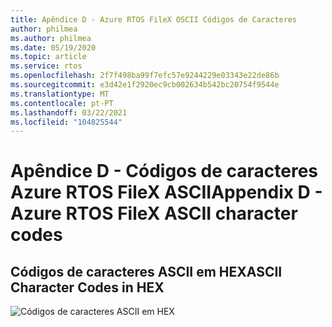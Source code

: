 ```yaml
---
title: Apêndice D - Azure RTOS FileX OSCII Códigos de Caracteres
author: philmea
ms.author: philmea
ms.date: 05/19/2020
ms.topic: article
ms.service: rtos
ms.openlocfilehash: 2f7f498ba99f7efc57e9244229e03343e22de86b
ms.sourcegitcommit: e3d42e1f2920ec9cb002634b542bc20754f9544e
ms.translationtype: MT
ms.contentlocale: pt-PT
ms.lasthandoff: 03/22/2021
ms.locfileid: "104825544"
---
```

# <a name="appendix-d---azure-rtos-filex-ascii-character-codes"></a><span data-ttu-id="97c9e-102">Apêndice D - Códigos de caracteres Azure RTOS FileX ASCII</span><span class="sxs-lookup"><span data-stu-id="97c9e-102">Appendix D - Azure RTOS FileX ASCII character codes</span></span>

## <a name="ascii-character-codes-in-hex"></a><span data-ttu-id="97c9e-103">**Códigos de caracteres ASCII em HEX**</span><span class="sxs-lookup"><span data-stu-id="97c9e-103">**ASCII Character Codes in HEX**</span></span>

![Códigos de caracteres ASCII em HEX](./media/user-guide/ascii-character-codes-hex.png)
